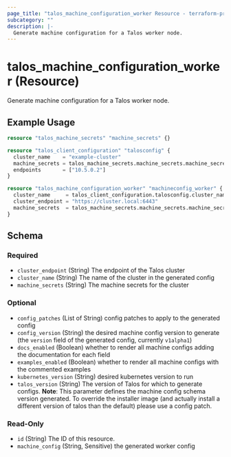 ```yaml
---
page_title: "talos_machine_configuration_worker Resource - terraform-provider-talos"
subcategory: ""
description: |-
  Generate machine configuration for a Talos worker node.
---
```


# talos_machine_configuration_worker (Resource)

Generate machine configuration for a Talos worker node.

## Example Usage

```terraform
resource "talos_machine_secrets" "machine_secrets" {}

resource "talos_client_configuration" "talosconfig" {
  cluster_name    = "example-cluster"
  machine_secrets = talos_machine_secrets.machine_secrets.machine_secrets
  endpoints       = ["10.5.0.2"]
}

resource "talos_machine_configuration_worker" "machineconfig_worker" {
  cluster_name     = talos_client_configuration.talosconfig.cluster_name
  cluster_endpoint = "https://cluster.local:6443"
  machine_secrets  = talos_machine_secrets.machine_secrets.machine_secrets
}
```
<!-- schema generated by tfplugindocs -->
## Schema

### Required

- `cluster_endpoint` (String) The endpoint of the Talos cluster
- `cluster_name` (String) The name of the cluster in the generated config
- `machine_secrets` (String) The machine secrets for the cluster

### Optional

- `config_patches` (List of String) config patches to apply to the generated config
- `config_version` (String) the desired machine config version to generate (the `version` field of the generated config, currently `v1alpha1`)
- `docs_enabled` (Boolean) whether to render all machine configs adding the documentation for each field
- `examples_enabled` (Boolean) whether to render all machine configs with the commented examples
- `kubernetes_version` (String) desired kubernetes version to run
- `talos_version` (String) The version of Talos for which to generate configs. **Note**: This parameter defines the machine config schema version generated. To override the installer image (and actually install a different version of talos than the default) please use a config patch.

### Read-Only

- `id` (String) The ID of this resource.
- `machine_config` (String, Sensitive) the generated worker config
